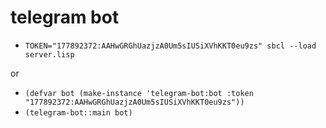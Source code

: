 # telegram bot

* `TOKEN="177892372:AAHwGRGhUazjzA0Um5sIUSiXVhKKT0eu9zs" sbcl --load server.lisp`

or

* `(defvar bot (make-instance 'telegram-bot:bot :token "177892372:AAHwGRGhUazjzA0Um5sIUSiXVhKKT0eu9zs"))`
* `(telegram-bot::main bot)`
